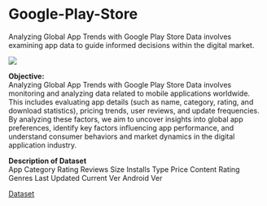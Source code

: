 # Google-Play-Store
Analyzing Global App Trends with Google Play Store Data involves examining app data to guide informed decisions within the digital market.

![](https://www.pngitem.com/pimgs/m/27-274864_issues-strong-warning-to-android-app-google-play.png)

**Objective:**<br>
Analyzing Global App Trends with Google Play Store Data involves monitoring and analyzing data related to mobile applications worldwide. This includes evaluating app details (such as name, category, rating, and download statistics), pricing trends, user reviews, and update frequencies. By analyzing these factors, we aim to uncover insights into global app preferences, identify key factors influencing app performance, and understand consumer behaviors and market dynamics in the digital application industry.

**Description of Dataset**<br>
App
Category
Rating 
Reviews
Size 
Installs
Type 
Price
Content Rating
Genres
Last Updated
Current Ver
Android Ver

[Dataset](https://www.kaggle.com/datasets/lava18/google-play-store-apps)
